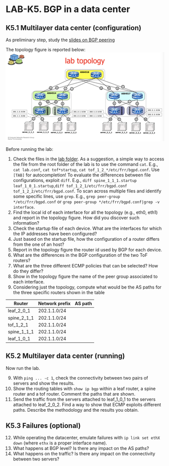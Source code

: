 # LAB-K5. BGP in a data center

## K5.1 Multilayer data center (configuration)

As preliminary step, study the [slides on BGP peering](./data-center-bgp/051-kathara-lab_data-center-bgp.pdf)

The topology figure is reported below:
![topo](./Figs/lab5.5-topo.png)

Before running the lab:

1. Check the files in the [lab folder](./data-center-bgp/kathara-lab_data-center-bgp/). As a suggestion, a simple way to access the file from the root folder of the lab is to use the command `cat`. E.g., `cat lab.conf`, `cat tof*startup`, `cat tof_1_2_*/etc/frr/bgpd.conf`. Use `[TAB]` for autocompletion!
To evaluate the differences between file configurations, exploit `diff`. E.g., `diff spine_1_1_1.startup leaf_1_0_1.startup`,`diff tof_1_2_1/etc/frr/bgpd.conf tof_1_2_2/etc/frr/bgpd.conf`. To scan across multiple files and identify some specific lines, use `grep`. E.g., `grep peer-group */etc/frr/bgpd.conf` or `grep peer-group */etc/frr/bgpd.conf|grep -v interface`.
1. Find the local id of each interface for all the topology (e.g., eth0, eth1) and report in the topology figure. How did you discover such information?
1. Check the startup file of each device. What are the interfaces for which the IP addresses have been configured?
1. Just based on the startup file, how the configuration of a router differs from the one of an host? 
1. Report in the topology figure the router id used by BGP for each device.
1. What are the differences in the BGP configuration of the two ToF routers?
1. What are the three different ECMP policies that can be selected? How do they differ?
1. Show in the topology figure the name of the peer group associated to each interface.
1. Considering just the topology, compute what would be the AS paths for the three specific routers shown in the table

 Router | Network prefix | AS path
----|---|---|
leaf_2_0_1|202.1.1.0/24| |
spine_2_1_1|202.1.1.0/24| |
tof_1_2_1|202.1.1.0/24| |
spine_1_1_1|202.1.1.0/24||
leaf_1_0_1|202.1.1.0/24||



## K5.2 Multilayer data center (running)

Now run the lab.

9. With `ping ... -c 1`, check the connectivity between two pairs of servers and show the results.
10. Show the routing tables with `show ip bgp` within a leaf router, a spine router and a tof router. Comment the paths that are shown.
11. Send the traffic from the servers attached to leaf_1_0_1 to the servers attached to leaf_2_0_2. Find a way to show that ECMP exploits different paths. Describe the methodology and the results you obtain.

## K5.3 Failures (optional)

12. While operating the datacenter, emulate failures with `ip link set ethX down` (where `ethx` is a proper interface name).
13. What happens at BGP level? Is there any impact on the AS paths?
1. What happens on the traffic? Is there any impact on the connectivity between two servers?





